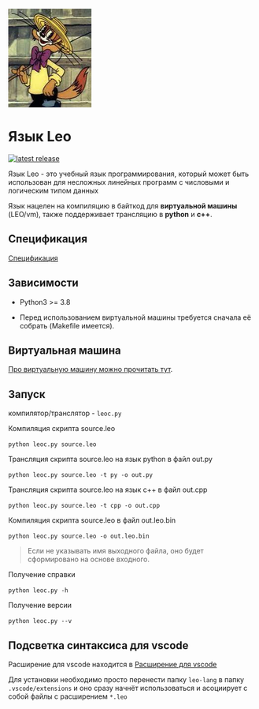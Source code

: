 ![Leo](./docs/Leo.jpeg)

# Язык Leo

[![latest
release](https://img.shields.io/github/v/release/Papr1ka/Leo.svg?label=current+release)](https://github.com/Papr1ka/Leo/releases)

Язык Leo - это учебный язык программирования, который может быть использован для несложных линейных
программ с числовыми и логическим типом данных

Язык нацелен на компиляцию в байткод для **виртуальной машины** (LEO/vm), также поддерживает трансляцию в **python** и **c++**.

## Спецификация

[Спецификация](./docs/SPEC.md)

## Зависимости

- Python3 >= 3.8

- Перед использованием виртуальной машины требуется сначала её собрать (Makefile имеется).

## Виртуальная машина

[Про виртуальную машину можно прочитать тут](./vm/Readme.md).

## Запуск

компилятор/транслятор - `leoc.py`

Компиляция скрипта source.leo

`python leoc.py source.leo`

Трансляция скрипта source.leo на язык python в файл out.py

`python leoc.py source.leo -t py -o out.py`

Трансляция скрипта source.leo на язык c++ в файл out.cpp

`python leoc.py source.leo -t cpp -o out.cpp`

Компиляция скрипта source.leo в файл out.leo.bin

`python leoc.py source.leo -o out.leo.bin`

> Если не указывать имя выходного файла, оно будет сформировано на основе входного.

Получение справки

`python leoc.py -h`

Получение версии

`python leoc.py --v`

## Подсветка синтаксиса для vscode

Расширение для vscode находится в [Расширение для vscode](./vscode_lang_extension/)

Для установки необходимо просто перенести папку `leo-lang` в папку `.vscode/extensions` и оно сразу начнёт использоваться и асоциирует с собой файлы с расширением `*.leo`